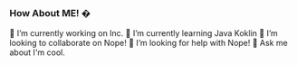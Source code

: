 ### How About ME! �

 🔭 I’m currently working on Inc.
 🌱 I’m currently learning Java Koklin
 👯 I’m looking to collaborate on Nope!
 🤔 I’m looking for help with Nope!
 💬 Ask me about I'm cool.
